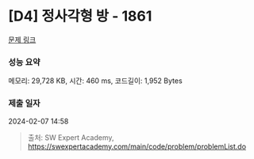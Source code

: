 # [D4] 정사각형 방 - 1861 

[문제 링크](https://swexpertacademy.com/main/code/problem/problemDetail.do?contestProbId=AV5LtJYKDzsDFAXc) 

### 성능 요약

메모리: 29,728 KB, 시간: 460 ms, 코드길이: 1,952 Bytes

### 제출 일자

2024-02-07 14:58



> 출처: SW Expert Academy, https://swexpertacademy.com/main/code/problem/problemList.do